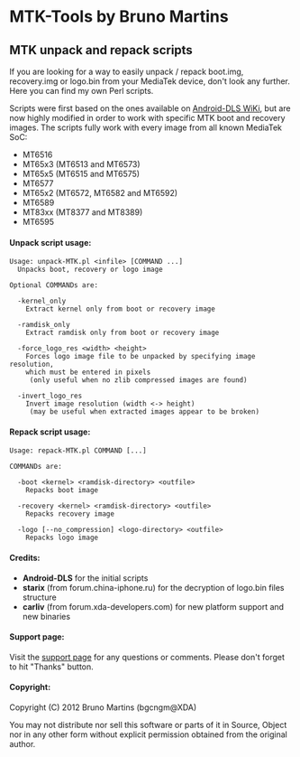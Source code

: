 # MTK-Tools by Bruno Martins
## MTK unpack and repack scripts

If you are looking for a way to easily unpack / repack boot.img, recovery.img or logo.bin from your MediaTek device, don't look any further. Here you can find my own Perl scripts.

Scripts were first based on the ones available on [Android-DLS WiKi](http://android-dls.com/wiki/index.php?title=HOWTO:_Unpack%2C_Edit%2C_and_Re-Pack_Boot_Images), but are now highly modified in order to work with specific MTK boot and recovery images. The scripts fully work with every image from all known MediaTek SoC:
- MT6516
- MT65x3 (MT6513 and MT6573)
- MT65x5 (MT6515 and MT6575)
- MT6577
- MT65x2 (MT6572, MT6582 and MT6592)
- MT6589
- MT83xx (MT8377 and MT8389)
- MT6595

#### Unpack script usage:

	Usage: unpack-MTK.pl <infile> [COMMAND ...]
	  Unpacks boot, recovery or logo image
	
	Optional COMMANDs are:
	
	  -kernel_only
	    Extract kernel only from boot or recovery image
	
	  -ramdisk_only
	    Extract ramdisk only from boot or recovery image
	
	  -force_logo_res <width> <height>
	    Forces logo image file to be unpacked by specifying image resolution,
	    which must be entered in pixels
	     (only useful when no zlib compressed images are found)
	
	  -invert_logo_res
	    Invert image resolution (width <-> height)
	     (may be useful when extracted images appear to be broken)

#### Repack script usage:

	Usage: repack-MTK.pl COMMAND [...]
	
	COMMANDs are:
	
	  -boot <kernel> <ramdisk-directory> <outfile>
	    Repacks boot image
	
	  -recovery <kernel> <ramdisk-directory> <outfile>
	    Repacks recovery image
	
	  -logo [--no_compression] <logo-directory> <outfile>
	    Repacks logo image

#### Credits:

- **Android-DLS** for the initial scripts
- **starix** (from forum.china-iphone.ru) for the decryption of logo.bin files structure
- **carliv** (from forum.xda-developers.com) for new platform support and new binaries

#### Support page:

Visit the [support page](http://forum.xda-developers.com/showthread.php?t=1587411) for any questions or comments. Please don't forget to hit "Thanks" button.

#### Copyright:

Copyright (C) 2012 Bruno Martins (bgcngm@XDA)

You may not distribute nor sell this software or parts of it in Source, Object nor in any other form without explicit permission obtained from the original author.

